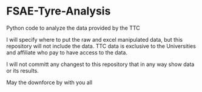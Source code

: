 # FSAE-Tyre-Analysis
Python code to analyze the data provided by the TTC

I will specify where to put the raw and excel manipulated data, but this repository will not include the data. TTC data is exclusive to the Universities and affiliate who pay to have access to the data.

I will not committ any changest to this repository that in any way show data or its results. 

May the downforce by with you all
